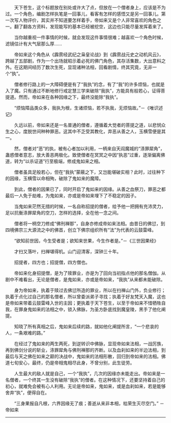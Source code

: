 <!--
  =====<< 卍 · Copyright · 卍 >>=====
  FileName: 003.md
  Directory: bu-dai-xi
  Author: Lokavit
  Birthtime: 2022/12/21 14:50:16
  -----
  Mtime: 2022/12/21 16:29:33
  WordCount: 1518
  -----
  Copyright © 1911 - 2023 Lokavit
      卍 · 小僧過境　衆生甦醒 · 卍
  =====<< 卍 · Description · 卍 >>=====

-->
　　天下苍生，这个标题放在别处或许大了点，但放在一个僧者身上，应该是不为过。一个角色，编剧怎样执笔是一回事儿，看客有怎样的感悟又是另一回事儿。第一次写人物评价，其实并不知道要怎样着手，帝如来又是个人非常喜欢的角色之一。翻了翻各方资料，发现能写的基本已经被挖空，这边也只能尽量发挥着来了。

　　当你越重视一件事情的时候，就会发现这件事情很难；越喜欢一个角色时候，滤镜估计有大气层那么厚……

　　帝如来这个角色从《霹雳经武纪之枭皇论战》到《霹雳战元史之动机风云》，跨越了五部剧，作为一个出场就昭示着必死的佛门角色，其存活集数，大出意料之外。在这期间经历了数次生死，显现诸种法相，回看剧情，终其究竟，无非一个“执”。

　　僧者修行路上的一大障碍便是有了“我执”的念，有了“我”的许多烦恼，也就是入了魔。只有通过不断地修行戒定慧三学来破除“我执”，方能具有般若心，证得菩提道。然而，帝如来在各种因缘之下，最终没能除“我执”。

　　“烦恼障品类众多，我执为根，生诸烦恼，若不执我，无烦恼故。”－《唯识述记》

　　久远以前，帝如来还是一名普通的僧者，遵循着大觉者的菩提之道，以悲悯众生之心，度脱世间种种罪恶。这其中不乏受其教化，弃恶从善之人，玉横雪便是其一。

　　然，僧者对“恶”的执，被有心者加以利用，一柄来自天阎魔城的“涤罪犀角”，蛊惑僧者意志，放大善恶两极化。致使僧者在冥冥之中因“执恶”过重，逐渐偏离佛道，转为“以杀证道”行至极端，修成鬼如来之相。

　　僧者虽具足般若心，但在“我执”蒙蔽之下，又岂能堪破实相？此时，过往种下的因缘，玉横雪以命相殉，破除了鬼如来的魔障。

　　到此，僧者的因果已了，同时开启了鬼如来的因缘。从善之血祭刀，罪恶之都最后一人免于劫难，为鬼如来，亦或是帝如来埋下了不稳定的因子。

　　当鬼如来茫然无措的时候，一名自称招提的僧者，给予他一把拥有充沛灵力，足以抗衡涤罪犀角的空刀，怎样的选择，全在他一念之间。

　　僧者将一柄空刀修成“佛刑禅那”，自身亦修成帝如来法相。由昔日的佛愆，到四境佛宗三大源流之中的佛首，创立下佛宗组织所有“法”为代表的云鼓雷峰。

　　“欲知前世因，今生受者是；欲知来世果，今生作者是。”－《三世因果经》

　　才扫又落叶，扫禅堪得机。山门迎清客，深钟三十年。

　　招提者，四方也；招提僧，四方僧也。

　　帝如来化身招提僧，是为了赎罪业，亦是为了回向当初指点他的那名僧伽。从剧中不难看出，无论是僧者，是鬼如来，亦或是帝如来，“我执”从来都未能破除。

　　身为帝如来，执着于赎过去佛愆所造的罪业，所以在扫禅山门外，负业修行；执着于点化过自己的那名僧者，所以曾委派弟子寻找；执着于好友梵天入魔，这也是帝如来带着云鼓雷峰入世的主因；更执着于天下苍生，以至于帝如来不惜牺牲自我，在罪身鬼如来的法相之中，锁入佛脉，为圣方卧底找到魔皇陵，黑手了他化阐提。

　　知晓了所有真相之后，鬼如来后续的路，就如他化阐提所言，“一个悲哀的人，一条艰难的路。”

　　在经过了鬼如来的两生两死，到逆转识中佛脉，显现帝如来法相，一战厉族，再到佛剑分说的斩业，涤罪犀角与佛刑禅那的齐断。以及血刹如来的半边法相，到最后与天之佛在如来之巅的决战中，鬼如来的法相形散，回归到帝如来的法相。佛道七旬安心，最终，仍是帝相鬼相尽此身，不曾分别，此生徒劳。

　　人生最大的敌人就是自己，一个“我执”，几次的因缘亦未能走出。帝如来是一名僧者，一个终其一生没有破除“我执”的僧者。在这种情况下，还要坚持着自己的初心，就难免会被有心人利用。无论是帝如来，鬼如来，或是血刹如来，若是能够舍弃“执”，便得自在。

　　“三身果报自凡根，六界因缘无了痕；善逝从来非本相，枯荣生灭尽空门。” －帝如来

---
